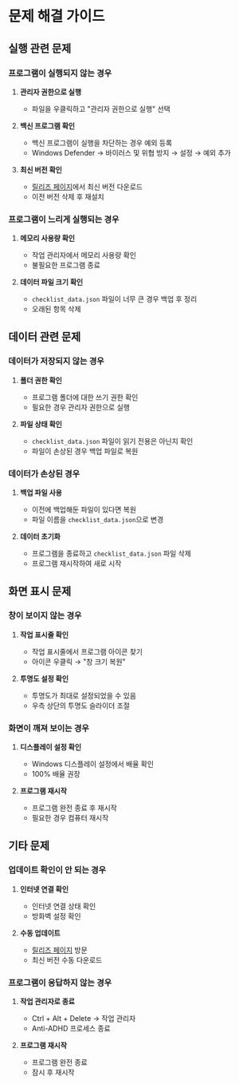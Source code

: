 # 문제 해결 가이드

## 실행 관련 문제

### 프로그램이 실행되지 않는 경우

1. **관리자 권한으로 실행**
   - 파일을 우클릭하고 "관리자 권한으로 실행" 선택
   
2. **백신 프로그램 확인**
   - 백신 프로그램이 실행을 차단하는 경우 예외 등록
   - Windows Defender → 바이러스 및 위협 방지 → 설정 → 예외 추가

3. **최신 버전 확인**
   - [릴리즈 페이지](https://github.com/octxxiii/Anti-ADHD/releases/latest)에서 최신 버전 다운로드
   - 이전 버전 삭제 후 재설치

### 프로그램이 느리게 실행되는 경우

1. **메모리 사용량 확인**
   - 작업 관리자에서 메모리 사용량 확인
   - 불필요한 프로그램 종료

2. **데이터 파일 크기 확인**
   - `checklist_data.json` 파일이 너무 큰 경우 백업 후 정리
   - 오래된 항목 삭제

## 데이터 관련 문제

### 데이터가 저장되지 않는 경우

1. **폴더 권한 확인**
   - 프로그램 폴더에 대한 쓰기 권한 확인
   - 필요한 경우 관리자 권한으로 실행

2. **파일 상태 확인**
   - `checklist_data.json` 파일이 읽기 전용은 아닌지 확인
   - 파일이 손상된 경우 백업 파일로 복원

### 데이터가 손상된 경우

1. **백업 파일 사용**
   - 이전에 백업해둔 파일이 있다면 복원
   - 파일 이름을 `checklist_data.json`으로 변경

2. **데이터 초기화**
   - 프로그램을 종료하고 `checklist_data.json` 파일 삭제
   - 프로그램 재시작하여 새로 시작

## 화면 표시 문제

### 창이 보이지 않는 경우

1. **작업 표시줄 확인**
   - 작업 표시줄에서 프로그램 아이콘 찾기
   - 아이콘 우클릭 → "창 크기 복원"

2. **투명도 설정 확인**
   - 투명도가 최대로 설정되었을 수 있음
   - 우측 상단의 투명도 슬라이더 조절

### 화면이 깨져 보이는 경우

1. **디스플레이 설정 확인**
   - Windows 디스플레이 설정에서 배율 확인
   - 100% 배율 권장

2. **프로그램 재시작**
   - 프로그램 완전 종료 후 재시작
   - 필요한 경우 컴퓨터 재시작

## 기타 문제

### 업데이트 확인이 안 되는 경우

1. **인터넷 연결 확인**
   - 인터넷 연결 상태 확인
   - 방화벽 설정 확인

2. **수동 업데이트**
   - [릴리즈 페이지](https://github.com/octxxiii/Anti-ADHD/releases/latest) 방문
   - 최신 버전 수동 다운로드

### 프로그램이 응답하지 않는 경우

1. **작업 관리자로 종료**
   - Ctrl + Alt + Delete → 작업 관리자
   - Anti-ADHD 프로세스 종료

2. **프로그램 재시작**
   - 프로그램 완전 종료
   - 잠시 후 재시작 